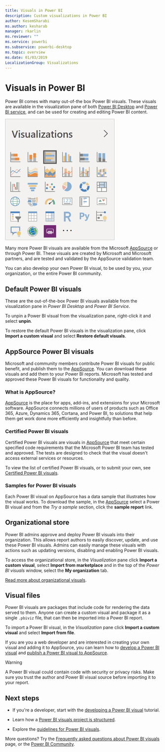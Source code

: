 ```yaml
---
title: Visuals in Power BI
description: Custom visualizations in Power BI
author: KesemSharabi
ms.author: kesharab
manager: rkarlin
ms.reviewer: ""
ms.service: powerbi
ms.subservice: powerbi-desktop
ms.topic: overview
ms.date: 01/03/2019
LocalizationGroup: Visualizations
---
```


# Visuals in Power BI

Power BI comes with many out-of-the box Power BI visuals. These visuals are available in the visualization pane of both [Power BI Desktop](https://powerbi.microsoft.com/desktop/) and [Power BI service](https://app.powerbi.com), and can be used for creating and editing Power BI content.

![visualizations](media/power-bi-custom-visuals/power-bi-visualizations.png)

Many more Power BI visuals are available from the Microsoft [AppSource](https://nam06.safelinks.protection.outlook.com/?url=https%3A%2F%2Fappsource.microsoft.com%2Fen-us%2Fmarketplace%2Fapps%3Fpage%3D1%26product%3Dpower-bi-visuals&data=02%7C01%7CKesem.Sharabi%40microsoft.com%7C6d9286afacb3468d4cde08d740b76694%7C72f988bf86f141af91ab2d7cd011db47%7C1%7C0%7C637049028749147718&sdata=igWm0e1vXdgGcbyvngQBrHQVAkahPnxPC1ZhUPntGI8%3D&reserved=0) or through Power BI. These visuals are created by Microsoft and Microsoft partners, and are tested and validated by the AppSource validation team.

You can also develop your own Power BI visual, to be used by you, your organization, or the entire Power BI community.

## Default Power BI visuals

These are the out-of-the-box Power BI visuals available from the visualization pane in *Power BI Desktop* and *Power BI Service*.

To unpin a Power BI visual from the visualization pane, right-click it and select **unpin**.

To restore the default Power BI visuals in the visualization pane, click **Import a custom visual** and select **Restore default visuals**. 

## AppSource Power BI visuals

Microsoft and community members contribute Power BI visuals for public benefit, and publish them to the [AppSource](https://appsource.microsoft.com/marketplace/apps?product=power-bi-visuals). You can download these visuals and add them to your Power BI reports. Microsoft has tested and approved these Power BI visuals for functionality and quality.

### What is AppSource?

[AppSource](https://appsource.microsoft.com/marketplace/apps?product=power-bi-visuals) is the place for apps, add-ins, and extensions for your Microsoft software. AppSource connects millions of users of products such as Office 365, Azure, Dynamics 365, Cortana, and Power BI, to solutions that help them get work done more efficiently and insightfully than before.

### Certified Power BI visuals

Certified Power BI visuals are visuals in [AppSource](https://nam06.safelinks.protection.outlook.com/?url=https%3A%2F%2Fappsource.microsoft.com%2Fen-us%2Fmarketplace%2Fapps%3Fpage%3D1%26product%3Dpower-bi-visuals&data=02%7C01%7CKesem.Sharabi%40microsoft.com%7C6d9286afacb3468d4cde08d740b76694%7C72f988bf86f141af91ab2d7cd011db47%7C1%7C0%7C637049028749147718&sdata=igWm0e1vXdgGcbyvngQBrHQVAkahPnxPC1ZhUPntGI8%3D&reserved=0) that meet certain specified code requirements that the Microsoft Power BI team has tested and approved. The tests are designed to check that the visual doesn't access external services or resources.

To view the list of certified Power BI visuals, or to submit your own, see [Certified Power BI visuals](power-bi-custom-visuals-certified.md).

### Samples for Power BI visuals

Each Power BI visual on AppSource has a data sample that illustrates how the visual works. To download the sample, in the [AppSource](https://nam06.safelinks.protection.outlook.com/?url=https%3A%2F%2Fappsource.microsoft.com%2Fen-us%2Fmarketplace%2Fapps%3Fpage%3D1%26product%3Dpower-bi-visuals&data=02%7C01%7CKesem.Sharabi%40microsoft.com%7C6d9286afacb3468d4cde08d740b76694%7C72f988bf86f141af91ab2d7cd011db47%7C1%7C0%7C637049028749147718&sdata=igWm0e1vXdgGcbyvngQBrHQVAkahPnxPC1ZhUPntGI8%3D&reserved=0) select a Power BI visual and from the *Try a sample* section, click the **sample report** link.

## Organizational store

Power BI admins approve and deploy Power BI visuals into their organization. This allows report authors to easily discover, update, and use these Power BI visuals. Admins can easily manage these visuals with actions such as updating versions, disabling and enabling Power BI visuals.

To access the organizational store, in the *Visualization* pane click **Import a custom visual**, select **Import from marketplace** and in the top of the *Power BI visuals* window, select the **My organization** tab.

[Read more about organizational visuals](power-bi-custom-visuals-organization.md).

## Visual files

Power BI visuals are packages that include code for rendering the data served to them. Anyone can create a custom visual and package it as a single `.pbiviz` file, that can then be imported into a Power BI report.

To import a Power BI visual, in the *Visualization* pane click **Import a custom visual** and select **Import from file**.

If you are you a web developer and are interested in creating your own visual and adding it to AppSource, you can learn how to [develop a Power BI visual](custom-visual-develop-tutorial.md) and [publish a Power BI visual to AppSource](office-store.md).

> [!WARNING]
> A Power BI visual could contain code with security or privacy risks. Make sure you trust the author and Power BI visual source before importing it to your report.

## Next steps

* If you're a developer, start with the [developing a Power BI visual](custom-visual-develop-tutorial.md) tutorial.

* Learn how a [Power BI visuals project is structured](visual-project-structure.md).

* Explore the [guidelines for Power BI visuals](guidelines-powerbi-visuals.md).

More questions? Try the [Frequently asked questions about Power BI visuals](power-bi-custom-visuals-faq.md) page, or the [Power BI Community](https://community.powerbi.com/).